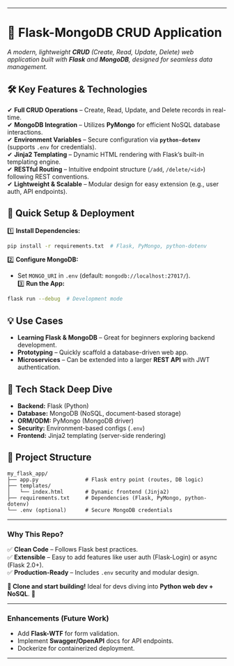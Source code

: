 

---  

# **📌 Flask-MongoDB CRUD Application**  
*A modern, lightweight **CRUD** (Create, Read, Update, Delete) web application built with **Flask** and **MongoDB**, designed for seamless data management.*  

## **🛠 Key Features & Technologies**  
✔ **Full CRUD Operations** – Create, Read, Update, and Delete records in real-time.  
✔ **MongoDB Integration** – Utilizes **PyMongo** for efficient NoSQL database interactions.  
✔ **Environment Variables** – Secure configuration via **`python-dotenv`** (supports `.env` for credentials).  
✔ **Jinja2 Templating** – Dynamic HTML rendering with Flask’s built-in templating engine.  
✔ **RESTful Routing** – Intuitive endpoint structure (`/add`, `/delete/<id>`) following REST conventions.  
✔ **Lightweight & Scalable** – Modular design for easy extension (e.g., user auth, API endpoints).  

## **🚀 Quick Setup & Deployment**  
1️⃣ **Install Dependencies:**  
```bash
pip install -r requirements.txt  # Flask, PyMongo, python-dotenv
```  
2️⃣ **Configure MongoDB:**  
- Set `MONGO_URI` in `.env` (default: `mongodb://localhost:27017/`).  
3️⃣ **Run the App:**  
```bash
flask run --debug  # Development mode
```  

## **💡 Use Cases**  
- **Learning Flask & MongoDB** – Great for beginners exploring backend development.  
- **Prototyping** – Quickly scaffold a database-driven web app.  
- **Microservices** – Can be extended into a larger **REST API** with JWT authentication.  

## **🔧 Tech Stack Deep Dive**  
- **Backend:** Flask (Python)  
- **Database:** MongoDB (NoSQL, document-based storage)  
- **ORM/ODM:** PyMongo (MongoDB driver)  
- **Security:** Environment-based configs (`.env`)  
- **Frontend:** Jinja2 templating (server-side rendering)  

## **📂 Project Structure**  
```plaintext
my_flask_app/  
├── app.py               # Flask entry point (routes, DB logic)  
├── templates/  
│   └── index.html       # Dynamic frontend (Jinja2)  
├── requirements.txt     # Dependencies (Flask, PyMongo, python-dotenv)  
└── .env (optional)      # Secure MongoDB credentials  
```  

---  

### **Why This Repo?**  
✅ **Clean Code** – Follows Flask best practices.  
✅ **Extensible** – Easy to add features like user auth (Flask-Login) or async (Flask 2.0+).  
✅ **Production-Ready** – Includes `.env` security and modular design.  

**🔗 Clone and start building!** Ideal for devs diving into **Python web dev + NoSQL**. 🚀  

---  

### **Enhancements (Future Work)**  
- Add **Flask-WTF** for form validation.  
- Implement **Swagger/OpenAPI** docs for API endpoints.  
- Dockerize for containerized deployment.  

---  

 
